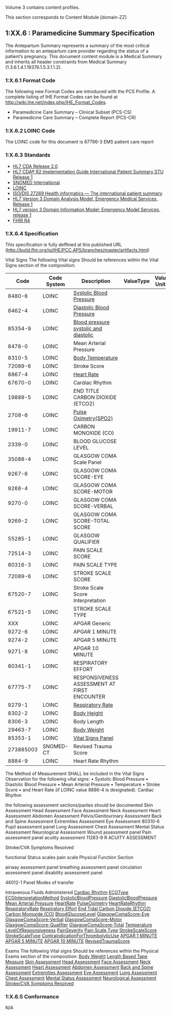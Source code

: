 Volume 3 contains content profiles.

This section corresponds to Content Module [domain-ZZ]

## 1:XX.6 : Paramedicine Summary Specification 
The Antepartum Summary represents a summary of the most critical information to an antepartum care provider regarding the status of a patient’s pregnancy. This document content module is a Medical Summary and inherits all header constraints from Medical Summary (1.3.6.1.4.1.19376.1.5.3.1.1.2).

### 1:X.6.1 Format Code

The following new Format Codes are introduced with the PCS Profile. A complete listing of IHE Format Codes can be found at http://wiki.ihe.net/index.php/IHE_Format_Codes.

* Paramedicine Care Summary – Clinical Subset (PCS-CS)
* Paramedicine Care Summary – Complete Report (PCS-CR)


### 1:X.6.2 LOINC Code
The LOINC code for this document is 67796-3 EMS patient care report

### 1:X.6.3 Standards
* [HL7 CDA Release 2.0](http://www.hl7.org/documentcenter/public/standards/dstu/CDAR2_IG_PROCNOTE_DSTU_R1_2010JUL.zip)
* [HL7 CDA® R2 Implementation Guide International Patient Summary STU Release 1](https://www.hl7.org/implement/standards/product_brief.cfm?product_id=483)
* [SNOMED International](http://www.snomed.org/snomed-ct/get-snomed-ct)
* [LOINC](http://www.regenstrief.org/medinformatics/loinc/)
* [ISO/DIS 27269 Health informatics — The international patient summary](https://www.iso.org/standard/79491.html)
* [HL7 Version 3 Domain Analysis Model, Emergency Medical Services, Release 1](http://www.hl7.org/implement/standards/product_brief.cfm?product_id=421)
* [HL7 version 3 Domain Information Model; Emergency Model Services, release 1](http://www.hl7.org/implement/standards/product_brief.cfm?product_id=302 )
* [FHIR R4](http://hl7.org/fhir/R4/)

### 1:X.6.4 Specification

This specification is fully deffined at this published URL (http://build.fhir.org/ig/IHE/PCC.APS/branches/master/artifacts.html)


Vital Signs 
The following Vital signs Should be references within the Vital Signs section of the composition:


| Code 	    | Code System | Description	| ValueType	| Value Units	|
|-----------|-------------|-------------|-----------|---------------|
| 8480-6    | LOINC       | [Systolic Blood Pressure](http://hl7.org/fhir/StructureDefinition/bp)           |           |               |
| 8462-4    | LOINC       | [Diastolic Blood Pressure](http://hl7.org/fhir/StructureDefinition/bp)            |           |               |
| 85354-9   | LOINC       | [Blood pressure systolic and diastolic](http://hl7.org/fhir/StructureDefinition/bp)           |           |               |
| 8478-0    | LOINC       | Mean Arterial Pressure           |           |               |
| 8310-5    | LOINC       | [Body Temperature](http://hl7.org/fhir/StructureDefinition/bodytemp)           |           |               |
| 72089-6   | LOINC       | Stroke Score            |           |               |
| 8867-4    | LOINC       | [Heart Rate](http://hl7.org/fhir/StructureDefinition/heartrate)            |           |               |
| 67670-0   | LOINC       | Cardiac Rhythm            |           |               |
| 19889-5   | LOINC       | END TITLE CARBON DIOXIDE (ETCO2)           |           |               |
| 2708-6    | LOINC       | [Pulse Oximetry(SPO2)](http://hl7.org/fhir/StructureDefinition/oxygensat)           |           |               |
| 19911-7   | LOINC       | CARBON MONOXIDE (CO)            |           |               |
| 2339-0    | LOINC       | BLOOD GLUCOSE LEVEL             |           |               |
| 35088-4   | LOINC       | GLASGOW COMA Scale Panel            |           |               |
| 9267-6    | LOINC       | GLASGOW COMA SCORE-EYE            |           |               |
| 9268-4    | LOINC       | GLASGOW COMA SCORE-MOTOR            |           |               |
| 9270-0    | LOINC       | GLASGOW COMA SCORE-VERBAL           |           |               |
| 9269-2    | LOINC       | GLASGOW COMA SCORE-TOTAL SCORE            |           |               |
| 55285-1   | LOINC       | GLASGOW QUALIFIER            |           |               |
| 72514-3   | LOINC       | PAIN SCALE SCORE           |           |               |
| 80316-3   | LOINC       | PAIN SCALE TYPE           |           |               |
| 72089-6   | LOINC       | STROKE SCALE SCORE            |           |               |
| 67520-7   | LOINC       | Stroke Scale Score Interpretation             |           |               |
| 67521-5   | LOINC       | STROKE SCALE TYPE            |           |               |
| XXX       | LOINC       | APGAR Generic           |           |               |
| 9272-6   | LOINC       | APGAR 1 MINUTE            |           |               |
| 9274-2   | LOINC       | APGAR 5 MINUTE            |           |               |
| 9271-8   | LOINC       | APGAR 10 MINUTE            |           |               |
| 80341-1   | LOINC       | RESPIRATORY EFFORT             |           |               |
| 67775-7   | LOINC       | RESPONSIVENESS ASSESSMENT AT FIRST ENCOUNTER           |           |               |
| 9279-1    | LOINC       | [Respiratory Rate](http://hl7.org/fhir/StructureDefinition/resprate)            |           |               |
| 8302-2    | LOINC       | [Body Height](http://hl7.org/fhir/StructureDefinition/bodyheight)              |           |               |
| 8306-3    | LOINC       | Body Length              |           |               |
| 29463-7   | LOINC       | [Body Weight](http://hl7.org/fhir/StructureDefinition/bodyweight)              |           |               |
| 85353-1   | LOINC       | [Vital Signs Panel](http://hl7.org/fhir/StructureDefinition/vitalspanel)            |           |               |
| 273885003 | SNOMED-CT   | Revised Trauma Score            |           |               |
| 8884-9    | LOINC       | Heart Rate Rhythm            |           |               |


The Method of Measurement SHALL be included in the Vital Signs Observation for the following vital signs:
•	Systolic Blood Pressure
•	Diastolic Blood Pressure
•	Mean Arterial Pressure
•	Temperature
•	Stroke Score
•	 and Heart Rate (if LOINC value 8886-4 is designated).
Cardiac Rhythm

the following assessment sections/panles should be documented 
Skin Assessment
Head Assessment
Face Assessment
Neck Assessment
Heart Assessment
Abdomen Assessment
Pelvis/Genitourinary Assessment
Back and Spine Assessment
Extremities Assessment
Eye Assessment
    80310-6  Pupil assessment panel
Lung Assessment
Chest Assessment
Mental Status Assessment
Neurological Assessment
Wound assessment panel
Pain assessment panel
acuitty assessment 11283-9 R ACUITY ASSESSMENT


Stroke/CVA Symptoms Resolved


functional Status scales 
pain scale 
Physical Function Section 


airway assessment panel
breathing assessment panel
circulation assessment panel 
disability assessment panel


46012-1 Panel Modes of transfer

Intravenous Fluids Administered
[Cardiac Rhythm]()
[ECGType]()
[ECGInterpretationMethod]()
[SystolicBloodPressure](http://hl7.org/fhir/StructureDefinition/bp)
[DiastolicBloodPressure](http://hl7.org/fhir/StructureDefinition/bp)
[Mean Arterial Pressure](http://hl7.org/fhir/StructureDefinition/bp)
[HeartRate](http://hl7.org/fhir/StructureDefinition/heartrate)
[PulseOximetry](http://hl7.org/fhir/StructureDefinition/oxygensat)
[HeartRateRhythm]()
[RespiratoryRate](http://hl7.org/fhir/StructureDefinition/resprate)
[Respiratory Effort]()
[End Tidal Carbon Dioxide (ETCO2)]()
[Carbon Monoxide (CO)]()
[BloodGlucoseLevel]()
[GlasgowComaScore-Eye]()
[GlasgowComaScore-Verbal]()
[GlasgowComaScore-Motor]()
[GlasgowComaScore-Qualifier]()
[GlasgowComaScore-Total]()
[Temperature](http://hl7.org/fhir/StructureDefinition/bodytemp)
[LevelOfResponsiveness]()
[PainSeverity]()
[Pain Scale Type]()
[StrokeScaleScore]()
[StrokeScaleType]()
[ContraindicationForThrombolyticUse]()
[APGAR 1 MINUTE]()
[APGAR 5 MINUTE]()
[APGAR 10 MINUTE]()
[RevisedTraumaScore]()

Exams
The following Vital signs Should be references within the Physical Exams section of the composition:
[Body Weight](http://hl7.org/fhir/StructureDefinition/bodyweight)
[Length Based Tape Measure]()
[Skin Assessment]()
[Head Assessment]()
[Face Assessment]()
[Neck Assessment]()
[Heart Assessment]()
[Abdomen Assessment]()
[Back and Spine Assessment]()
[Extremities Assessment]()
[Eye Assessment]()
[Lung Assessment]()
[Chest Assessment]()
[Mental Status Assessment]()
[Neurological Assessment]()
[Stroke/CVA Symptoms Resolved]()

### 1:X.6.5 Conformance
N/A

